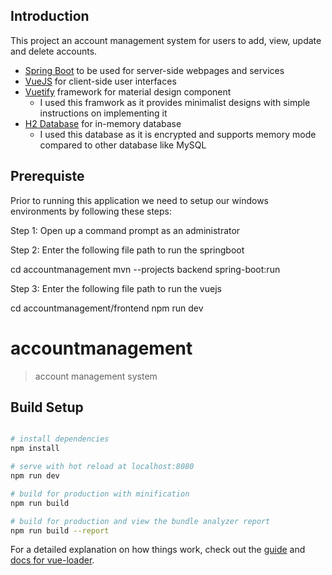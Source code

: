 Introduction
---------------
This project an account management system for users to add, view, update and delete accounts.
-   [Spring Boot](https://spring.io/projects/spring-boot/) to be used for server-side webpages and services
-   [VueJS](https://vuejs.org/) for client-side user interfaces
-   [Vuetify](https://vuetifyjs.com/) framework for material design component
    - I used this framwork as it provides minimalist designs with simple instructions on implementing it 
-   [H2 Database](http://www.h2database.com/html/main.html) for in-memory database
    - I used this database as it is encrypted and supports memory mode compared to other database like MySQL

Prerequiste
---------------
Prior to running this application we need to setup our windows environments by following these steps:

Step 1:
Open up a command prompt as an administrator


Step 2:
Enter the following file path to run the springboot

cd accountmanagement
mvn --projects backend spring-boot:run

Step 3:
Enter the following file path to run the vuejs

cd accountmanagement/frontend
npm run dev


# accountmanagement

> account management system

## Build Setup

``` bash

# install dependencies
npm install

# serve with hot reload at localhost:8080
npm run dev

# build for production with minification
npm run build

# build for production and view the bundle analyzer report
npm run build --report
```

For a detailed explanation on how things work, check out the [guide](http://vuejs-templates.github.io/webpack/) and [docs for vue-loader](http://vuejs.github.io/vue-loader).
